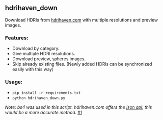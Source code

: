## hdrihaven_down

Download HDRIs from [hdrihaven.com](https://hdrihaven.com/hdris/?c=all) with multiple resolutions and preview images.

### Features:

-   Download by category.
-   Give multiple HDRI resolutions.
-   Download preview, spheres images.
-   Skip already existing files. (Newly added HDRIs can be synchronized easily with this way)

### Usage:

-   `pip install -r requirements.txt`
-   `python hdrihaven_down.py`

_Note: bs4 was used in this script. hdrihaven.com offers the [json api](https://hdrihaven.com/json?v=1.1), this would be a more accurate method. [#1](/issues/1)_
